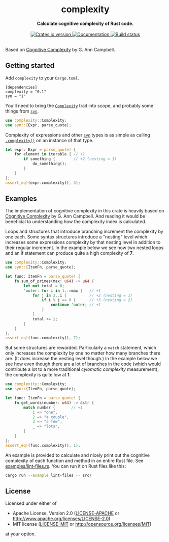 <h1 align="center">complexity</h1>
<div align="center">
  <strong>Calculate cognitive complexity of Rust code.</strong>
</div>
<br />
<div align="center">
  <a href="https://crates.io/crates/complexity">
    <img src="https://img.shields.io/crates/v/complexity.svg" alt="Crates.io version" />
  </a>
  <a href="https://docs.rs/complexity">
    <img src="https://docs.rs/complexity/badge.svg" alt="Documentation" />
  </a>
  <a href="https://github.com/rossmacarthur/complexity/actions?query=workflow%3Abuild">
    <img src="https://img.shields.io/github/workflow/status/rossmacarthur/complexity/build/master" alt="Build status" />
  </a>
</div>
<br>

Based on [Cognitive Complexity][pdf] by G. Ann Campbell.

## Getting started

Add `complexity` to your `Cargo.toml`.

```
[dependencies]
complexity = "0.1"
syn = "1"
```

You'll need to bring the [`Complexity`] trait into scope, and probably some
things from [`syn`].

```rust
use complexity::Complexity;
use syn::{Expr, parse_quote};
```

Complexity of expressions and other [`syn`] types is as simple as calling
[`.complexity()`] on an instance of that type.

```rust
let expr: Expr = parse_quote! {
    for element in iterable { // +1
        if something {        // +2 (nesting = 1)
            do_something();
        }
    }
};
assert_eq!(expr.complexity(), 3);
```

## Examples

The implementation of cognitive complexity in this crate is heavily based on
[Cognitive Complexity][pdf] by G. Ann Campbell. And reading it would be
beneficial to understanding how the complexity index is calculated.

Loops and structures that introduce branching increment the complexity by one
each. Some syntax structures introduce a "nesting" level which increases some
expressions complexity by that nesting level in addition to their regular
increment. In the example below we see how two nested loops and an if statement
can produce quite a high complexity of **7**.

```rust
use complexity::Complexity;
use syn::{ItemFn, parse_quote};

let func: ItemFn = parse_quote! {
    fn sum_of_primes(max: u64) -> u64 {
        let mut total = 0;
        'outer: for i in 1..=max {   // +1
            for j in 2..i {          // +2 (nesting = 1)
                if i % j == 0 {      // +3 (nesting = 2)
                    continue 'outer; // +1
                }
            }
            total += i;
        }
    }
};
assert_eq!(func.complexity(), 7);
```

But some structures are rewarded. Particularly a `match` statement, which only
increases the complexity by one no matter how many branches there are. (It does
increase the nesting level though.) In the example below we see how even though
there are a lot of branches in the code (which would contribute a lot to a more
traditional *cylomatic complexity* measurement), the complexity is quite low at
**1**.

```rust
use complexity::Complexity;
use syn::{ItemFn, parse_quote};

let func: ItemFn = parse_quote! {
    fn get_words(number: u64) -> &str {
        match number {       // +1
            1 => "one",
            2 => "a couple",
            3 => "a few",
            _ => "lots",
        }
    }
};
assert_eq!(func.complexity(), 1);
```

An example is provided to calculate and nicely print out the cognitive
complexity of each function and method in an entire Rust file. See
[examples/lint-files.rs](examples/lint-files.rs). You can run it on Rust files
like this:

```sh
cargo run --example lint-files -- src/
```

[pdf]: https://www.sonarsource.com/docs/CognitiveComplexity.pdf
[`Complexity`]: https://docs.rs/complexity/0.1/complexity/trait.Complexity.html
[`.complexity()`]: https://docs.rs/complexity/0.1/complexity/trait.Complexity.html#tymethod.complexity
[`syn`]: https://docs.rs/syn/1

## License

Licensed under either of

- Apache License, Version 2.0 ([LICENSE-APACHE](LICENSE-APACHE) or
   http://www.apache.org/licenses/LICENSE-2.0)
- MIT license ([LICENSE-MIT](LICENSE-MIT) or http://opensource.org/licenses/MIT)

at your option.
